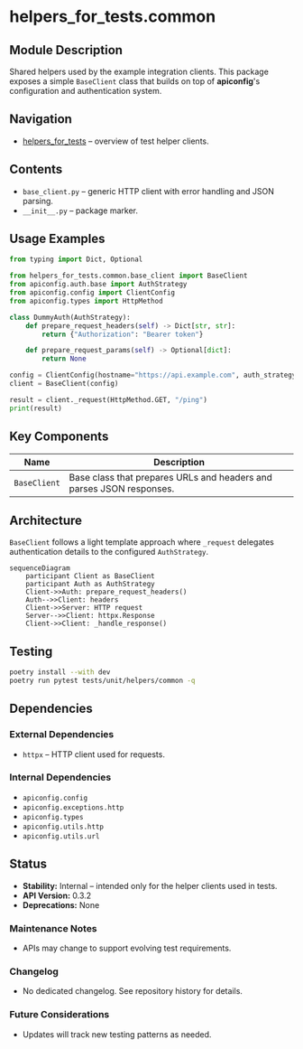 # helpers_for_tests.common

## Module Description

Shared helpers used by the example integration clients. This package exposes a simple `BaseClient` class that builds on top of **apiconfig**'s configuration and authentication system.

## Navigation
- [helpers_for_tests](../README.md) – overview of test helper clients.

## Contents
- `base_client.py` – generic HTTP client with error handling and JSON parsing.
- `__init__.py` – package marker.

## Usage Examples
```python
from typing import Dict, Optional

from helpers_for_tests.common.base_client import BaseClient
from apiconfig.auth.base import AuthStrategy
from apiconfig.config import ClientConfig
from apiconfig.types import HttpMethod

class DummyAuth(AuthStrategy):
    def prepare_request_headers(self) -> Dict[str, str]:
        return {"Authorization": "Bearer token"}

    def prepare_request_params(self) -> Optional[dict]:
        return None

config = ClientConfig(hostname="https://api.example.com", auth_strategy=DummyAuth())
client = BaseClient(config)

result = client._request(HttpMethod.GET, "/ping")
print(result)
```

## Key Components
| Name | Description |
| ---- | ----------- |
| `BaseClient` | Base class that prepares URLs and headers and parses JSON responses. |

## Architecture
`BaseClient` follows a light template approach where `_request` delegates authentication details to the configured `AuthStrategy`.

```mermaid
sequenceDiagram
    participant Client as BaseClient
    participant Auth as AuthStrategy
    Client->>Auth: prepare_request_headers()
    Auth-->>Client: headers
    Client->>Server: HTTP request
    Server-->>Client: httpx.Response
    Client->>Client: _handle_response()
```

## Testing
```bash
poetry install --with dev
poetry run pytest tests/unit/helpers/common -q
```

## Dependencies
### External Dependencies
- `httpx` – HTTP client used for requests.

### Internal Dependencies
- `apiconfig.config`
- `apiconfig.exceptions.http`
- `apiconfig.types`
- `apiconfig.utils.http`
- `apiconfig.utils.url`

## Status

- **Stability:** Internal – intended only for the helper clients used in tests.
- **API Version:** 0.3.2
- **Deprecations:** None

### Maintenance Notes
- APIs may change to support evolving test requirements.

### Changelog
- No dedicated changelog. See repository history for details.

### Future Considerations
- Updates will track new testing patterns as needed.
